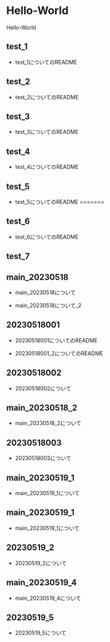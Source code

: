 # Hello-World
Hello-World
## test_1
- test_1についてのREADME
## test_2
- test_2についてのREADME
## test_3
- test_3についてのREADME
## test_4
- test_4についてのREADME
## test_5
- test_5についてのREADME
=======
## test_6
- test_6についてのREADME
## test_7
## main_20230518
- main_20230518について

- main_20230518について_2
## 20230518001
- 20230518001についてのREADME



- 20230518001_2についてのREADME

## 20230518002
- 20230518002について

## main_20230518_2
- main_20230518_2について

## 20230518003
- 20230518003について

## main_20230519_1
- main_20230519_1について

## main_20230519_1
- main_20230519_1について

## 20230519_2
- 20230519_2について

## main_20230519_4
- main_20230519_4について

## 20230519_5
- 20230519_5について